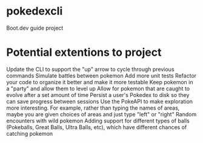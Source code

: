 # pokedexcli
Boot.dev guide project

# Potential extentions to project
Update the CLI to support the "up" arrow to cycle through previous commands
Simulate battles between pokemon
Add more unit tests
Refactor your code to organize it better and make it more testable
Keep pokemon in a "party" and allow them to level up
Allow for pokemon that are caught to evolve after a set amount of time
Persist a user's Pokedex to disk so they can save progress between sessions
Use the PokeAPI to make exploration more interesting. For example, rather than typing the names of areas, maybe you are given choices of areas and just type "left" or "right"
Random encounters with wild pokemon
Adding support for different types of balls (Pokeballs, Great Balls, Ultra Balls, etc), which have different chances of catching pokemon
